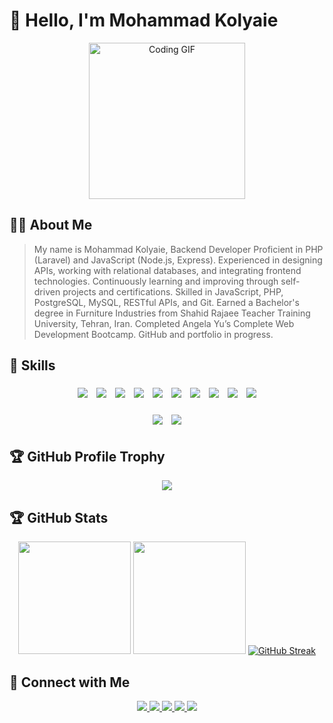 # 👋 Hello, I'm Mohammad Kolyaie

<div align="center">
  <img src=""https://media2.giphy.com/media/v1.Y2lkPTc5MGI3NjExc3NrN3lmbmprbmJhc3FobXJ1cXBndGk4cnNsZ2FoaGZ0NXR6YmZ3eSZlcD12MV9naWZzX3NlYXJjaCZjdD1n/3oKIPnAiaMCws8nOsE/giphy.gif" alt="Coding GIF" width="250"/>
</div>

## 👨‍💻 About Me 

  > My name is Mohammad Kolyaie, Backend Developer Proficient in PHP (Laravel) and JavaScript (Node.js, Express). Experienced in designing APIs, working with relational databases, and integrating frontend technologies. Continuously learning and improving through self-driven projects and certifications. Skilled in JavaScript, PHP, PostgreSQL, MySQL, RESTful APIs, and Git. Earned a Bachelor's degree in Furniture Industries from Shahid Rajaee Teacher Training University, Tehran, Iran. Completed Angela Yu’s Complete Web Development Bootcamp. GitHub and portfolio in progress.

## 🚀 Skills

<div align="center">
  <p>
    <img src="https://skillicons.dev/icons?i=js,express,laravel" style="margin: 5px;" />
    <img src="https://skillicons.dev/icons?i=postgres" style="margin: 5px;" />
    <img src="https://skillicons.dev/icons?i=mysql" style="margin: 5px;" />
    <img src="https://skillicons.dev/icons?i=html" style="margin: 5px;" />
    <img src="https://skillicons.dev/icons?i=css" style="margin: 5px;" />
    <img src="https://skillicons.dev/icons?i=sass" style="margin: 5px;" />
    <img src="https://skillicons.dev/icons?i=nodejs" style="margin: 5px;" />
    <img src="https://skillicons.dev/icons?i=bootstrap" style="margin: 5px;" />
    <img src="https://skillicons.dev/icons?i=git,github" style="margin: 5px;" />
    <img src="https://skillicons.dev/icons?i=npm" style="margin: 5px;" />
  </p>
  <img src="https://img.shields.io/badge/-REST%20API-00A400?style=for-the-badge&logo=api&logoColor=white" style="margin: 5px;" />
  <img src="https://img.shields.io/badge/Strapi-2E7C21?style=for-the-badge&logo=strapi&logoColor=white" style="margin: 5px;" />
</div>

## 🏆 GitHub Profile Trophy

<div align="center">
    <img  src="https://github-profile-trophy.vercel.app/?username=suron-dev&theme=radical&row=1&column=6&margin-w=15&margin-h=15" />
</div>

## 🏆 GitHub Stats

<div align="center">
  <img height="180em" src="https://github-readme-stats.vercel.app/api?username=suron-dev&show_icons=true&count_private=true&theme=radical&include_all_commits=false" />
  <img height="180em" src="https://github-readme-stats.vercel.app/api/top-langs/?username=suron-dev&layout=compact&theme=radical&exclude_repo=your-repo-name" />
  <a href="https://git.io/streak-stats"><img src="https://streak-stats.demolab.com?user=suron-dev&theme=radical&date_format=j%20M%5B%20Y%5D&fire=EB5454" alt="GitHub Streak" /></a>
</div>

## 🔗 Connect with Me

<div align="center">
  <p>
    <a href="https://github.com/suron-dev">
      <img src="https://img.shields.io/badge/GitHub-Profile-181717?style=for-the-badge&logo=github&logoColor=white" />
    </a>
    <a href="https://www.linkedin.com/in/mohammad-kolyaie-2b257a359">
      <img src="https://img.shields.io/badge/LinkedIn-Profile-0077B5?style=for-the-badge&logo=linkedin&logoColor=white" />
    </a>
    <a href="mailto:suronKoly@gmail.com">
      <img src="https://img.shields.io/badge/Email-Contact-D14836?style=for-the-badge&logo=gmail&logoColor=white" />
    </a>
    <a href="http://t.me/TheOutcasted">
      <img src="https://img.shields.io/badge/Telegram-@TheOutcasted-26A5E4?style=for-the-badge&logo=telegram&logoColor=26A5E4" />
    </a>
    <a href="http://instagram.com/7_teacher_8">
      <img src="https://img.shields.io/badge/Instagram-@7_teacher_8-FF0069?style=for-the-badge&logo=instagram&logoColor=FF0069" />
    </a>
  </p>
</div>
